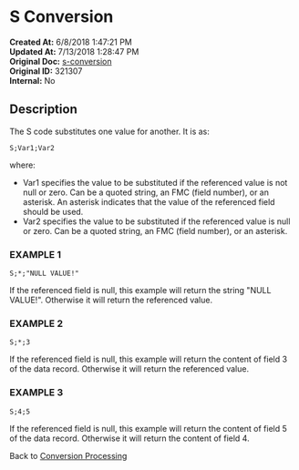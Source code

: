# S Conversion

**Created At:** 6/8/2018 1:47:21 PM  
**Updated At:** 7/13/2018 1:28:47 PM  
**Original Doc:** [s-conversion](https://docs.jbase.com/46351-conversion-processing/s-conversion)  
**Original ID:** 321307  
**Internal:** No  


## Description 

The S code substitutes one value for another. It is as:

```
S;Var1;Var2
```

where:

- Var1 specifies the value to be substituted if the referenced value is not null or zero. Can be a quoted string, an FMC (field number), or an asterisk. An asterisk indicates that the value of the referenced field should be used.
- Var2 specifies the value to be substituted if the referenced value is null or zero. Can be a quoted string, an FMC (field number), or an asterisk.




### EXAMPLE 1

```
S;*;"NULL VALUE!"
```

If the referenced field is null, this example will return the string "NULL VALUE!". Otherwise it will return the referenced value.



### EXAMPLE 2

```
S;*;3
```

If the referenced field is null, this example will return the content of field 3 of the data record. Otherwise it will return the referenced value.



### EXAMPLE 3

```
S;4;5
```

If the referenced field is null, this example will return the content of field 5 of the data record. Otherwise it will return the content of field 4.



Back to [Conversion Processing](./../conversion-processing)
